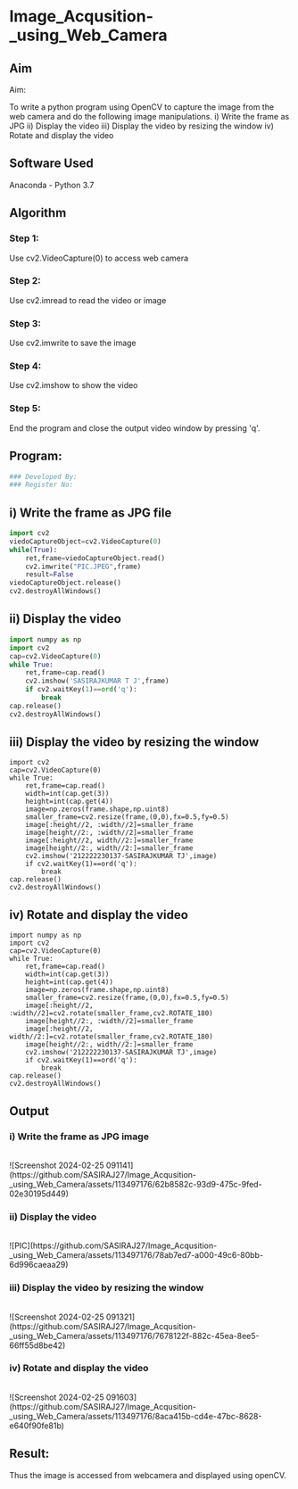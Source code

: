 # Image_Acqusition-_using_Web_Camera
## Aim
 
Aim:
 
To write a python program using OpenCV to capture the image from the web camera and do the following image manipulations.
i) Write the frame as JPG 
ii) Display the video 
iii) Display the video by resizing the window
iv) Rotate and display the video

## Software Used
Anaconda - Python 3.7
## Algorithm
### Step 1:
Use cv2.VideoCapture(0) to access web camera
<br>

### Step 2:
Use cv2.imread to read the video or image
<br>

### Step 3:
Use cv2.imwrite to save the image
<br>

### Step 4:
Use cv2.imshow to show the video
<br>

### Step 5:
End the program and close the output video window by pressing 'q'.
<br>


## Program:
``` Python
### Developed By:
### Register No:
```
## i) Write the frame as JPG file
```Python
import cv2
viedoCaptureObject=cv2.VideoCapture(0)
while(True):
    ret,frame=viedoCaptureObject.read()
    cv2.imwrite("PIC.JPEG",frame)
    result=False
viedoCaptureObject.release()
cv2.destroyAllWindows()
```



## ii) Display the video
```Python
import numpy as np
import cv2
cap=cv2.VideoCapture(0)
while True:
    ret,frame=cap.read()
    cv2.imshow('SASIRAJKUMAR T J',frame)
    if cv2.waitKey(1)==ord('q'):
        break
cap.release()
cv2.destroyAllWindows()
```

## iii) Display the video by resizing the window
```import numpy as np
import cv2
cap=cv2.VideoCapture(0)
while True:
    ret,frame=cap.read()
    width=int(cap.get(3))
    height=int(cap.get(4))
    image=np.zeros(frame.shape,np.uint8)
    smaller_frame=cv2.resize(frame,(0,0),fx=0.5,fy=0.5)
    image[:height//2, :width//2]=smaller_frame
    image[height//2:, :width//2]=smaller_frame
    image[:height//2, width//2:]=smaller_frame
    image[height//2:, width//2:]=smaller_frame
    cv2.imshow('212222230137-SASIRAJKUMAR TJ',image)
    if cv2.waitKey(1)==ord('q'):
        break
cap.release()
cv2.destroyAllWindows()
```




## iv) Rotate and display the video
```
import numpy as np
import cv2
cap=cv2.VideoCapture(0)
while True:
    ret,frame=cap.read()
    width=int(cap.get(3))
    height=int(cap.get(4))
    image=np.zeros(frame.shape,np.uint8)
    smaller_frame=cv2.resize(frame,(0,0),fx=0.5,fy=0.5)
    image[:height//2, :width//2]=cv2.rotate(smaller_frame,cv2.ROTATE_180)
    image[height//2:, :width//2]=smaller_frame
    image[:height//2, width//2:]=cv2.rotate(smaller_frame,cv2.ROTATE_180)
    image[height//2:, width//2:]=smaller_frame
    cv2.imshow('212222230137-SASIRAJKUMAR TJ',image)
    if cv2.waitKey(1)==ord('q'):
        break
cap.release()
cv2.destroyAllWindows()
```
## Output

### i) Write the frame as JPG image
</br>
![Screenshot 2024-02-25 091141](https://github.com/SASIRAJ27/Image_Acqusition-_using_Web_Camera/assets/113497176/62b8582c-93d9-475c-9fed-02e30195d449)
</br>


### ii) Display the video
</br>
![PIC](https://github.com/SASIRAJ27/Image_Acqusition-_using_Web_Camera/assets/113497176/78ab7ed7-a000-49c6-80bb-6d996caeaa29)
</br>


### iii) Display the video by resizing the window
</br>
![Screenshot 2024-02-25 091321](https://github.com/SASIRAJ27/Image_Acqusition-_using_Web_Camera/assets/113497176/7678122f-882c-45ea-8ee5-66ff55d8be42)
</br>



### iv) Rotate and display the video
</br>
![Screenshot 2024-02-25 091603](https://github.com/SASIRAJ27/Image_Acqusition-_using_Web_Camera/assets/113497176/8aca415b-cd4e-47bc-8628-e640f90fe81b)
</br>





## Result:
Thus the image is accessed from webcamera and displayed using openCV.

